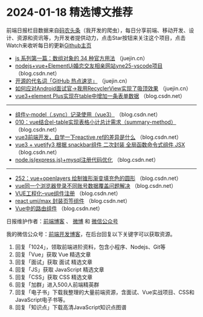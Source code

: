 # 2024-01-18 精选博文推荐

前端日报栏目数据来自[码农头条](http://toutiao.qdkfweb.cn/)（我开发的爬虫），每日分享前端、移动开发、设计、资源和资讯等，为开发者提供动力，点击Star按钮来关注这个项目，点击Watch来收听每日的更新[Github主页](https://github.com/kujian/frontendDaily)
* [js 系列第一篇：数组对象的 34 种官方用法](https://juejin.cn/post/7324531750622036003) （juejin.cn）
* [nodejs+vue+ElementUi婚恋交友相亲网站yne25-vscode项目](https://blog.csdn.net/QQ_402205496/article/details/135652896) （blog.csdn.net）
* [开源的代名词「GitHub 热点速览」](https://juejin.cn/post/7323587689617457186) （juejin.cn）
* [如何应对Android面试官-&gt;我用RecyclerView实现了吸顶效果](https://juejin.cn/post/7324011374949695526) （juejin.cn）
* [vue3+element Plus实现在table中增加一条表单数据](https://blog.csdn.net/weixin_42766526/article/details/135652986) （blog.csdn.net）

***
* [组件v-model（.sync）记录使用（vue3）](https://blog.csdn.net/qq_41206597/article/details/135645367) （blog.csdn.net）
* [010：vue结合el-table实现表格小计总计需求（summary-method）](https://blog.csdn.net/qq_36410795/article/details/135641446) （blog.csdn.net）
* [vue3前端开发，自学一下reactive,ref的差异是什么](https://blog.csdn.net/yrldjsbk/article/details/135649715) （blog.csdn.net）
* [vue3 + vuetify3 根据 snackbar组件 二次封装 全局函数命令式组件 JSX](https://blog.csdn.net/m0_60234331/article/details/135661902) （blog.csdn.net）
* [node.js(express.js)+mysql注册代码优化](https://blog.csdn.net/weixin_50379372/article/details/135650531) （blog.csdn.net）

***
* [252：vue+openlayers 绘制锥形渐变填充色的圆形](https://blog.csdn.net/cuclife/article/details/135584526) （blog.csdn.net）
* [vue同一个浏览器登录不同账号数据覆盖问题解决](https://blog.csdn.net/wyq12138/article/details/135644837) （blog.csdn.net）
* [VUE工程化&#8211;vue组件注册](https://blog.csdn.net/sinat_34896766/article/details/135653118) （blog.csdn.net）
* [react umi/max 封装页签组件](https://blog.csdn.net/m0_67011584/article/details/135655601) （blog.csdn.net）
* [Vue中的路由组件](https://blog.csdn.net/baidu_33164415/article/details/135642062) （blog.csdn.net）

日报维护作者：[前端博客](https://qdkfweb.cn/) 、 [微博](http://weibo.com/kujian) 和 [微信公众号](https://open.weixin.qq.com/qr/code?username=caibaojian_com)

我的微信公众号：[前端开发博客](https://open.weixin.qq.com/qr/code?username=caibaojian_com)，在后台回复以下关键字可以获取资源。

1. 回复「1024」，领取前端进阶资料，包含小程序、Nodejs、Git等
2. 回复「Vue」获取 Vue 精选文章
3. 回复「面试」获取 面试 精选文章
4. 回复「JS」获取 JavaScript 精选文章
5. 回复「CSS」获取 CSS 精选文章
6. 回复「加群」进入500人前端精英群
7. 回复「电子书」下载我整理的大量前端资源，含面试、Vue实战项目、CSS和JavaScript电子书等。
8. 回复「知识点」下载高清JavaScript知识点图谱